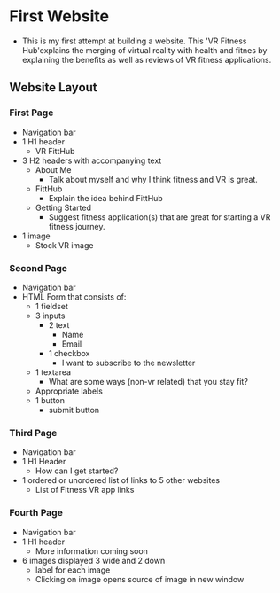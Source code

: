 # First Website

- This is my first attempt at building a website. This 'VR Fitness Hub'explains the merging of virtual reality with health and fitnes by explaining the benefits as well as reviews of VR fitness applications.

## Website Layout

### First Page

- Navigation bar
- 1 H1 header
  - VR FittHub
- 3 H2 headers with accompanying text
  - About Me
    - Talk about myself and why I think fitness and VR is great.
  - FittHub
    - Explain the idea behind FittHub
  - Getting Started
    - Suggest fitness application(s) that are great for starting a VR fitness journey.
- 1 image
  - Stock VR image

### Second Page

- Navigation bar
- HTML Form that consists of:
  - 1 fieldset
  - 3 inputs
    - 2 text
      - Name
      - Email
    - 1 checkbox
      - I want to subscribe to the newsletter
  - 1 textarea
    - What are some ways (non-vr related) that you stay fit?
  - Appropriate labels
  - 1 button
    - submit button

### Third Page

- Navigation bar
- 1 H1 Header
  - How can I get started?
- 1 ordered or unordered list of links to 5 other websites
  - List of Fitness VR app links

### Fourth Page

- Navigation bar
- 1 H1 header
  - More information coming soon
- 6 images displayed 3 wide and 2 down
  - label for each image
  - Clicking on image opens source of image in new window
